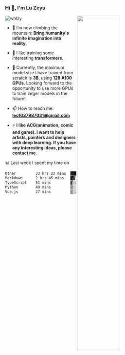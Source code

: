 ### Hi 👋, I'm Lu Zeyu

<img src="https://komarev.com/ghpvc/?username=whlzy&label=Profile%20views&color=0e75b6&style=flat" alt="whlzy" />
<img align="right" width="53%" src="https://github-readme-stats.vercel.app/api?username=whlzy&show_icons=true">

- 🔭 I’m now climbing the mountain: **Bring humanity's infinite imagination into reality.**

- 🌄 I like training some interesting **transformers**.

- 🌠 Currently, the maximum model size I have trained from scratch is **3B**, using **128 A100 GPUs**. Looking forward to the opportunity to use more GPUs to train larger models in the future!

- 📫 How to reach me: **leo1037987031@gmail.com**

- ⚡ **I like ACG(animation, comic and game). I want to help artists, painters and designers with deep learning. If you have any interesting ideas, please contact me.**

📊 Last week I spent my time on

<!--START_SECTION:waka-->

```txt
Other         33 hrs 23 mins  ██████████████████████░░░   87.49 %
Markdown      2 hrs 45 mins   █▓░░░░░░░░░░░░░░░░░░░░░░░   07.24 %
TypeScript    51 mins         ▓░░░░░░░░░░░░░░░░░░░░░░░░   02.23 %
Python        40 mins         ▒░░░░░░░░░░░░░░░░░░░░░░░░   01.75 %
Vue.js        27 mins         ▒░░░░░░░░░░░░░░░░░░░░░░░░   01.21 %
```

<!--END_SECTION:waka-->


